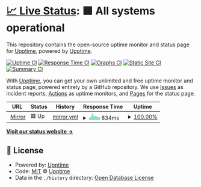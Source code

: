 # [📈 Live Status](https://demo.upptime.js.org): <!--live status--> **🟩 All systems operational**

This repository contains the open-source uptime monitor and status page for [Upptime](https://upptime.js.org), powered by [Upptime](https://github.com/upptime/upptime).

[![Uptime CI](https://github.com/Nachichuri/mirror-upptime/workflows/Uptime%20CI/badge.svg)](https://github.com/Nachichuri/mirror-upptime/actions?query=workflow%3A%22Uptime+CI%22)
[![Response Time CI](https://github.com/Nachichuri/mirror-upptime/workflows/Response%20Time%20CI/badge.svg)](https://github.com/Nachichuri/mirror-upptime/actions?query=workflow%3A%22Response+Time+CI%22)
[![Graphs CI](https://github.com/Nachichuri/mirror-upptime/workflows/Graphs%20CI/badge.svg)](https://github.com/Nachichuri/mirror-upptime/actions?query=workflow%3A%22Graphs+CI%22)
[![Static Site CI](https://github.com/Nachichuri/mirror-upptime/workflows/Static%20Site%20CI/badge.svg)](https://github.com/Nachichuri/mirror-upptime/actions?query=workflow%3A%22Static+Site+CI%22)
[![Summary CI](https://github.com/Nachichuri/mirror-upptime/workflows/Summary%20CI/badge.svg)](https://github.com/Nachichuri/mirror-upptime/actions?query=workflow%3A%22Summary+CI%22)

With [Upptime](https://upptime.js.org), you can get your own unlimited and free uptime monitor and status page, powered entirely by a GitHub repository. We use [Issues](https://github.com/upptime/upptime/issues) as incident reports, [Actions](https://github.com/Nachichuri/mirror-upptime/actions) as uptime monitors, and [Pages](https://demo.upptime.js.org) for the status page.

<!--start: status pages-->
<!-- This summary is generated by Upptime (https://github.com/upptime/upptime) -->
<!-- Do not edit this manually, your changes will be overwritten -->
<!-- prettier-ignore -->
| URL | Status | History | Response Time | Uptime |
| --- | ------ | ------- | ------------- | ------ |
| <img alt="" src="https://favicons.githubusercontent.com/mirrors.eze.sysarmy.com" height="13"> [Mirror](https://mirrors.eze.sysarmy.com/) | 🟩 Up | [mirror.yml](https://github.com/Nachichuri/mirror-upptime/commits/HEAD/history/mirror.yml) | <details><summary><img alt="Response time graph" src="./graphs/mirror/response-time-week.png" height="20"> 834ms</summary><br><a href="https://Nachichuri.github.io/mirror-upptime/history/mirror"><img alt="Response time 834" src="https://img.shields.io/endpoint?url=https%3A%2F%2Fraw.githubusercontent.com%2FNachichuri%2Fmirror-upptime%2FHEAD%2Fapi%2Fmirror%2Fresponse-time.json"></a><br><a href="https://Nachichuri.github.io/mirror-upptime/history/mirror"><img alt="24-hour response time 928" src="https://img.shields.io/endpoint?url=https%3A%2F%2Fraw.githubusercontent.com%2FNachichuri%2Fmirror-upptime%2FHEAD%2Fapi%2Fmirror%2Fresponse-time-day.json"></a><br><a href="https://Nachichuri.github.io/mirror-upptime/history/mirror"><img alt="7-day response time 834" src="https://img.shields.io/endpoint?url=https%3A%2F%2Fraw.githubusercontent.com%2FNachichuri%2Fmirror-upptime%2FHEAD%2Fapi%2Fmirror%2Fresponse-time-week.json"></a><br><a href="https://Nachichuri.github.io/mirror-upptime/history/mirror"><img alt="30-day response time 834" src="https://img.shields.io/endpoint?url=https%3A%2F%2Fraw.githubusercontent.com%2FNachichuri%2Fmirror-upptime%2FHEAD%2Fapi%2Fmirror%2Fresponse-time-month.json"></a><br><a href="https://Nachichuri.github.io/mirror-upptime/history/mirror"><img alt="1-year response time 834" src="https://img.shields.io/endpoint?url=https%3A%2F%2Fraw.githubusercontent.com%2FNachichuri%2Fmirror-upptime%2FHEAD%2Fapi%2Fmirror%2Fresponse-time-year.json"></a></details> | <details><summary><a href="https://Nachichuri.github.io/mirror-upptime/history/mirror">100.00%</a></summary><a href="https://Nachichuri.github.io/mirror-upptime/history/mirror"><img alt="All-time uptime 100.00%" src="https://img.shields.io/endpoint?url=https%3A%2F%2Fraw.githubusercontent.com%2FNachichuri%2Fmirror-upptime%2FHEAD%2Fapi%2Fmirror%2Fuptime.json"></a><br><a href="https://Nachichuri.github.io/mirror-upptime/history/mirror"><img alt="24-hour uptime 100.00%" src="https://img.shields.io/endpoint?url=https%3A%2F%2Fraw.githubusercontent.com%2FNachichuri%2Fmirror-upptime%2FHEAD%2Fapi%2Fmirror%2Fuptime-day.json"></a><br><a href="https://Nachichuri.github.io/mirror-upptime/history/mirror"><img alt="7-day uptime 100.00%" src="https://img.shields.io/endpoint?url=https%3A%2F%2Fraw.githubusercontent.com%2FNachichuri%2Fmirror-upptime%2FHEAD%2Fapi%2Fmirror%2Fuptime-week.json"></a><br><a href="https://Nachichuri.github.io/mirror-upptime/history/mirror"><img alt="30-day uptime 100.00%" src="https://img.shields.io/endpoint?url=https%3A%2F%2Fraw.githubusercontent.com%2FNachichuri%2Fmirror-upptime%2FHEAD%2Fapi%2Fmirror%2Fuptime-month.json"></a><br><a href="https://Nachichuri.github.io/mirror-upptime/history/mirror"><img alt="1-year uptime 100.00%" src="https://img.shields.io/endpoint?url=https%3A%2F%2Fraw.githubusercontent.com%2FNachichuri%2Fmirror-upptime%2FHEAD%2Fapi%2Fmirror%2Fuptime-year.json"></a></details>

<!--end: status pages-->

[**Visit our status website →**](https://demo.upptime.js.org)

## 📄 License

- Powered by: [Upptime](https://github.com/upptime/upptime)
- Code: [MIT](./LICENSE) © [Upptime](https://upptime.js.org)
- Data in the `./history` directory: [Open Database License](https://opendatacommons.org/licenses/odbl/1-0/)
